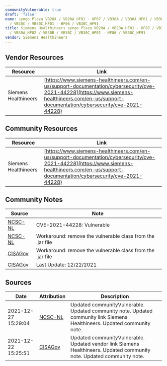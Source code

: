 ```yaml
---
communityVulnerable: true
draft: 'false'
name: syngo Plaza VB20A / VB20A_HF01 - HF07 / VB30A / VB30A_HF01 / VB30A_HF02 / VB30B
  / VB30C / VB30C_HF01 - HF06 / VB30C_HF91
title: Siemens Healthineers syngo Plaza VB20A / VB20A_HF01 - HF07 / VB30A / VB30A_HF01
  / VB30A_HF02 / VB30B / VB30C / VB30C_HF01 - HF06 / VB30C_HF91
vendor: Siemens Healthineers
---
```


## Vendor Resources
| Resource | Link |
| --- | --- |
| Siemens Healthineers | [https://www.siemens-healthineers.com/en-us/support-documentation/cybersecurity/cve-2021-44228](https://www.siemens-healthineers.com/en-us/support-documentation/cybersecurity/cve-2021-44228) |

## Community Resources
| Resource | Link |
| --- | --- |
| Siemens Healthineers | [https://www.siemens-healthineers.com/en-us/support-documentation/cybersecurity/cve-2021-44228](https://www.siemens-healthineers.com/en-us/support-documentation/cybersecurity/cve-2021-44228) |

## Community Notes
| Source | Note |
| --- | --- |
| [NCSC-NL](https://github.com/NCSC-NL/log4shell/blob/main/software/README.md) | CVE-2021-44228: Vulnerable </ul> |
| [NCSC-NL](https://github.com/NCSC-NL/log4shell/blob/main/software/README.md) | Workaround: remove the vulnerable class from the .jar file |
| [CISAGov](https://raw.githubusercontent.com/cisagov/log4j-affected-db/develop/README.md) | Workaround: remove the vulnerable class from the .jar file |
| [CISAGov](https://raw.githubusercontent.com/cisagov/log4j-affected-db/develop/README.md) | Last Update: 12/22/2021 |

## Sources
| Date | Attribution | Description |
| --- | --- | --- |
| 2021-12-27 15:29:04 | [NCSC-NL](https://github.com/NCSC-NL/log4shell/blob/main/software/README.md) | Updated communityVulnerable. Updated community note. Updated community link Siemens Healthineers. Updated community note.  |
| 2021-12-22 15:25:51 | [CISAGov](https://raw.githubusercontent.com/cisagov/log4j-affected-db/develop/README.md) | Updated communityVulnerable. Updated vendor link Siemens Healthineers. Updated community note. Updated community note.  |
